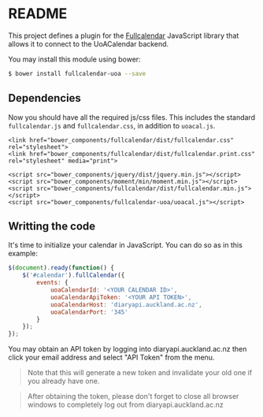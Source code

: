 README
======

This project defines a plugin for the [Fullcalendar](http://fullcalendar.io/) JavaScript library that allows it to connect to the UoACalendar backend.

You may install this module using bower:

```bash
$ bower install fullcalendar-uoa --save
```

Dependencies
------------

Now you should have all the required js/css files. This includes the standard `fullcalendar.js` and `fullcalendar.css`, in addition to `uoacal.js`.

```
<link href="bower_components/fullcalendar/dist/fullcalendar.css" rel="stylesheet">
<link href="bower_components/fullcalendar/dist/fullcalendar.print.css" rel="stylesheet" media="print">

<script src="bower_components/jquery/dist/jquery.min.js"></script>
<script src="bower_components/moment/min/moment.min.js"></script>
<script src="bower_components/fullcalendar/dist/fullcalendar.min.js"></script>
<script src="bower_components/fullcalendar-uoa/uoacal.js"></script>
```

Writting the code
------------

It's time to initialize your calendar in JavaScript. You can do so as in this example:

```javascript
$(document).ready(function() {
    $('#calendar').fullCalendar({
        events: {
            uoaCalendarId: '<YOUR CALENDAR ID>',
            uoaCalendarApiToken: '<YOUR API TOKEN>',
            uoaCalendarHost: 'diaryapi.auckland.ac.nz',
            uoaCalendarPort: '345'
        }
    });
});
```

You may obtain an API token by logging into diaryapi.auckland.ac.nz then click your email address and select "API Token" from the menu. 

> Note that this will generate a new token and invalidate your old one if you already have one.

> After obtaining the token, please don't forget to close all browser windows to completely log out from diaryapi.auckland.ac.nz
